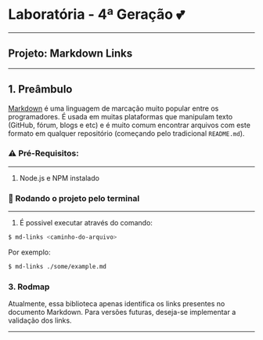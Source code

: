 # Laboratória - 4ª Geração :two_hearts: 

****
##  Projeto: Markdown Links
***
## 1. Preâmbulo

[Markdown](https://pt.wikipedia.org/wiki/Markdown) é uma linguagem de marcação
muito popular entre os programadores. É usada em muitas plataformas que
manipulam texto (GitHub, fórum, blogs e etc) e é muito comum encontrar arquivos
com este formato em qualquer repositório (começando pelo tradicional
`README.md`).

### :warning: Pré-Requisitos:
****

1. Node.js e NPM instalado

### 🚀 Rodando o projeto pelo terminal

****

1. É possivel executar através do comando:

```sh
$ md-links <caminho-do-arquivo>
```

Por exemplo:
 
```sh
$ md-links ./some/example.md
```
### 3. Rodmap
Atualmente, essa biblioteca apenas identifica os links presentes no documento Markdown. Para versões futuras, deseja-se implementar a validação dos links.

---------------------------------------------------
